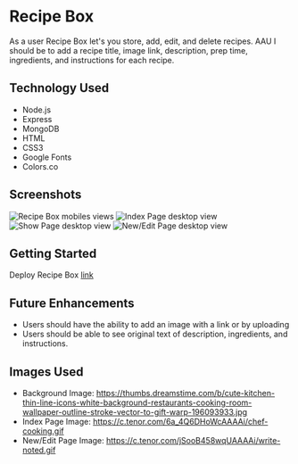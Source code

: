 # Recipe Box
As a user Recipe Box let's you store, add, edit, and delete recipes. AAU I should be to add a recipe title, image link, description, prep time, ingredients, and instructions for each recipe.

## Technology Used
* Node.js
* Express
* MongoDB
* HTML
* CSS3
* Google Fonts
* Colors.co

## Screenshots
![Recipe Box mobiles views](https://i.imgur.com/8xAoUhG.png)
![Index Page desktop view](https://i.imgur.com/DowNwCK.png)
![Show Page desktop view](https://i.imgur.com/wRSEIGc.png)
![New/Edit Page desktop view](https://i.imgur.com/SGKZKJj.png)

## Getting Started
Deploy Recipe Box [link](https://mavi-project-2.herokuapp.com/recipes)

## Future Enhancements
* Users should have the ability to add an image with a link or by uploading
* Users should be able to see original text of description, ingredients, and instructions.

## Images Used
* Background Image: https://thumbs.dreamstime.com/b/cute-kitchen-thin-line-icons-white-background-restaurants-cooking-room-wallpaper-outline-stroke-vector-to-gift-warp-196093933.jpg
* Index Page Image: https://c.tenor.com/6a_4Q6DHoWcAAAAi/chef-cooking.gif
* New/Edit Page Image: https://c.tenor.com/jSooB458wqUAAAAi/write-noted.gif